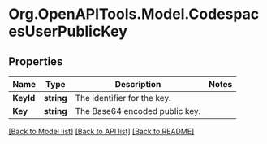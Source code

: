 # Org.OpenAPITools.Model.CodespacesUserPublicKey

## Properties

Name | Type | Description | Notes
------------ | ------------- | ------------- | -------------
**KeyId** | **string** | The identifier for the key. | 
**Key** | **string** | The Base64 encoded public key. | 

[[Back to Model list]](../README.md#documentation-for-models) [[Back to API list]](../README.md#documentation-for-api-endpoints) [[Back to README]](../README.md)

